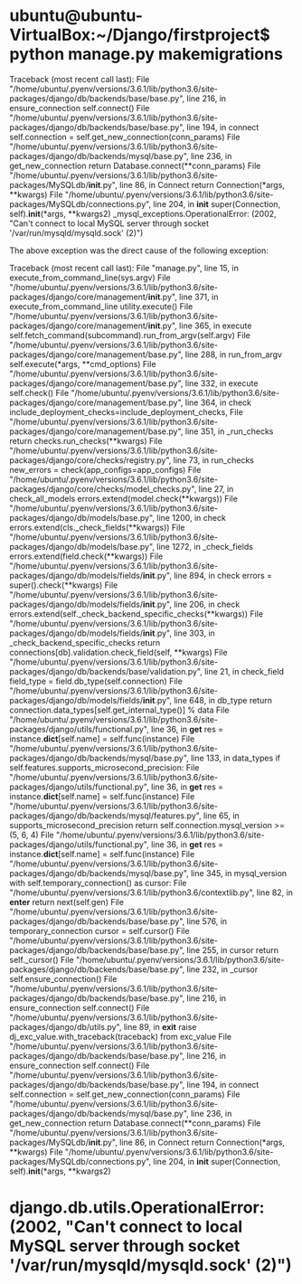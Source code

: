 # ubuntu@ubuntu-VirtualBox:~/Django/firstproject$ python manage.py makemigrations

Traceback (most recent call last):
  File "/home/ubuntu/.pyenv/versions/3.6.1/lib/python3.6/site-packages/django/db/backends/base/base.py", line 216, in ensure_connection
    self.connect()
  File "/home/ubuntu/.pyenv/versions/3.6.1/lib/python3.6/site-packages/django/db/backends/base/base.py", line 194, in connect
    self.connection = self.get_new_connection(conn_params)
  File "/home/ubuntu/.pyenv/versions/3.6.1/lib/python3.6/site-packages/django/db/backends/mysql/base.py", line 236, in get_new_connection
    return Database.connect(**conn_params)
  File "/home/ubuntu/.pyenv/versions/3.6.1/lib/python3.6/site-packages/MySQLdb/__init__.py", line 86, in Connect
    return Connection(*args, **kwargs)
  File "/home/ubuntu/.pyenv/versions/3.6.1/lib/python3.6/site-packages/MySQLdb/connections.py", line 204, in __init__
    super(Connection, self).__init__(*args, **kwargs2)
_mysql_exceptions.OperationalError: (2002, "Can't connect to local MySQL server through socket '/var/run/mysqld/mysqld.sock' (2)")

The above exception was the direct cause of the following exception:

Traceback (most recent call last):
  File "manage.py", line 15, in <module>
    execute_from_command_line(sys.argv)
  File "/home/ubuntu/.pyenv/versions/3.6.1/lib/python3.6/site-packages/django/core/management/__init__.py", line 371, in execute_from_command_line
    utility.execute()
  File "/home/ubuntu/.pyenv/versions/3.6.1/lib/python3.6/site-packages/django/core/management/__init__.py", line 365, in execute
    self.fetch_command(subcommand).run_from_argv(self.argv)
  File "/home/ubuntu/.pyenv/versions/3.6.1/lib/python3.6/site-packages/django/core/management/base.py", line 288, in run_from_argv
    self.execute(*args, **cmd_options)
  File "/home/ubuntu/.pyenv/versions/3.6.1/lib/python3.6/site-packages/django/core/management/base.py", line 332, in execute
    self.check()
  File "/home/ubuntu/.pyenv/versions/3.6.1/lib/python3.6/site-packages/django/core/management/base.py", line 364, in check
    include_deployment_checks=include_deployment_checks,
  File "/home/ubuntu/.pyenv/versions/3.6.1/lib/python3.6/site-packages/django/core/management/base.py", line 351, in _run_checks
    return checks.run_checks(**kwargs)
  File "/home/ubuntu/.pyenv/versions/3.6.1/lib/python3.6/site-packages/django/core/checks/registry.py", line 73, in run_checks
    new_errors = check(app_configs=app_configs)
  File "/home/ubuntu/.pyenv/versions/3.6.1/lib/python3.6/site-packages/django/core/checks/model_checks.py", line 27, in check_all_models
    errors.extend(model.check(**kwargs))
  File "/home/ubuntu/.pyenv/versions/3.6.1/lib/python3.6/site-packages/django/db/models/base.py", line 1200, in check
    errors.extend(cls._check_fields(**kwargs))
  File "/home/ubuntu/.pyenv/versions/3.6.1/lib/python3.6/site-packages/django/db/models/base.py", line 1272, in _check_fields
    errors.extend(field.check(**kwargs))
  File "/home/ubuntu/.pyenv/versions/3.6.1/lib/python3.6/site-packages/django/db/models/fields/__init__.py", line 894, in check
    errors = super().check(**kwargs)
  File "/home/ubuntu/.pyenv/versions/3.6.1/lib/python3.6/site-packages/django/db/models/fields/__init__.py", line 206, in check
    errors.extend(self._check_backend_specific_checks(**kwargs))
  File "/home/ubuntu/.pyenv/versions/3.6.1/lib/python3.6/site-packages/django/db/models/fields/__init__.py", line 303, in _check_backend_specific_checks
    return connections[db].validation.check_field(self, **kwargs)
  File "/home/ubuntu/.pyenv/versions/3.6.1/lib/python3.6/site-packages/django/db/backends/base/validation.py", line 21, in check_field
    field_type = field.db_type(self.connection)
  File "/home/ubuntu/.pyenv/versions/3.6.1/lib/python3.6/site-packages/django/db/models/fields/__init__.py", line 648, in db_type
    return connection.data_types[self.get_internal_type()] % data
  File "/home/ubuntu/.pyenv/versions/3.6.1/lib/python3.6/site-packages/django/utils/functional.py", line 36, in __get__
    res = instance.__dict__[self.name] = self.func(instance)
  File "/home/ubuntu/.pyenv/versions/3.6.1/lib/python3.6/site-packages/django/db/backends/mysql/base.py", line 133, in data_types
    if self.features.supports_microsecond_precision:
  File "/home/ubuntu/.pyenv/versions/3.6.1/lib/python3.6/site-packages/django/utils/functional.py", line 36, in __get__
    res = instance.__dict__[self.name] = self.func(instance)
  File "/home/ubuntu/.pyenv/versions/3.6.1/lib/python3.6/site-packages/django/db/backends/mysql/features.py", line 65, in supports_microsecond_precision
    return self.connection.mysql_version >= (5, 6, 4)
  File "/home/ubuntu/.pyenv/versions/3.6.1/lib/python3.6/site-packages/django/utils/functional.py", line 36, in __get__
    res = instance.__dict__[self.name] = self.func(instance)
  File "/home/ubuntu/.pyenv/versions/3.6.1/lib/python3.6/site-packages/django/db/backends/mysql/base.py", line 345, in mysql_version
    with self.temporary_connection() as cursor:
  File "/home/ubuntu/.pyenv/versions/3.6.1/lib/python3.6/contextlib.py", line 82, in __enter__
    return next(self.gen)
  File "/home/ubuntu/.pyenv/versions/3.6.1/lib/python3.6/site-packages/django/db/backends/base/base.py", line 576, in temporary_connection
    cursor = self.cursor()
  File "/home/ubuntu/.pyenv/versions/3.6.1/lib/python3.6/site-packages/django/db/backends/base/base.py", line 255, in cursor
    return self._cursor()
  File "/home/ubuntu/.pyenv/versions/3.6.1/lib/python3.6/site-packages/django/db/backends/base/base.py", line 232, in _cursor
    self.ensure_connection()
  File "/home/ubuntu/.pyenv/versions/3.6.1/lib/python3.6/site-packages/django/db/backends/base/base.py", line 216, in ensure_connection
    self.connect()
  File "/home/ubuntu/.pyenv/versions/3.6.1/lib/python3.6/site-packages/django/db/utils.py", line 89, in __exit__
    raise dj_exc_value.with_traceback(traceback) from exc_value
  File "/home/ubuntu/.pyenv/versions/3.6.1/lib/python3.6/site-packages/django/db/backends/base/base.py", line 216, in ensure_connection
    self.connect()
  File "/home/ubuntu/.pyenv/versions/3.6.1/lib/python3.6/site-packages/django/db/backends/base/base.py", line 194, in connect
    self.connection = self.get_new_connection(conn_params)
  File "/home/ubuntu/.pyenv/versions/3.6.1/lib/python3.6/site-packages/django/db/backends/mysql/base.py", line 236, in get_new_connection
    return Database.connect(**conn_params)
  File "/home/ubuntu/.pyenv/versions/3.6.1/lib/python3.6/site-packages/MySQLdb/__init__.py", line 86, in Connect
    return Connection(*args, **kwargs)
  File "/home/ubuntu/.pyenv/versions/3.6.1/lib/python3.6/site-packages/MySQLdb/connections.py", line 204, in __init__
    super(Connection, self).__init__(*args, **kwargs2)

# django.db.utils.OperationalError: (2002, "Can't connect to local MySQL server through socket '/var/run/mysqld/mysqld.sock' (2)")
